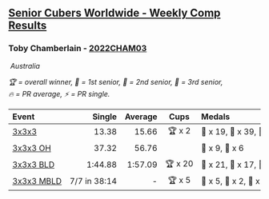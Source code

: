<style>table {white-space: nowrap;}</style>
<link rel="stylesheet" type="text/css" href="/scw-comp/css/flags.css" />

## [Senior Cubers Worldwide - Weekly Comp Results](/scw-comp/results/)
### Toby Chamberlain - [2022CHAM03](https://www.worldcubeassociation.org/persons/2022CHAM03)

<i class="flag flag-AU" />&nbsp;Australia

<span style="white-space: nowrap;">🏆 = overall winner</span>, <span style="white-space: nowrap;">🥇 = 1st senior</span>, <span style="white-space: nowrap;">🥈 = 2nd senior</span>, <span style="white-space: nowrap;">🥉 = 3rd senior</span>, <span style="white-space: nowrap;">🔥 = PR average</span>, <span style="white-space: nowrap;">⚡ = PR single</span>.

| Event | Single | Average | Cups | Medals | Achievements|
| :-- | --: | --: | :--: | :-- | :-- |
| [3x3x3](333.md) | 13.38 | 15.66 | 🏆 x 2 | 🥇 x 19, 🥈 x 39, 🥉 x 27 | 🔥 x 17, ⚡ x 14 |
| [3x3x3 OH](333oh.md) | 37.32 | 56.76 |  | 🥈 x 9, 🥉 x 6 | 🔥 x 5, ⚡ x 3 |
| [3x3x3 BLD](333bf.md) | 1:44.88 | 1:57.09 | 🏆 x 20 | 🥇 x 21, 🥈 x 17, 🥉 x 14 | 🔥 x 4, ⚡ x 11 |
| [3x3x3 MBLD](333mbf.md) | 7/7 in 38:14 | - | 🏆 x 5 | 🥇 x 5, 🥈 x 2, 🥉 x 3 | ⚡ x 5 |

<!-- Global site tag (gtag.js) - Google Analytics -->
<script async src="https://www.googletagmanager.com/gtag/js?id=UA-86348435-3"></script>
<script>window.dataLayer = window.dataLayer || []; function gtag() {dataLayer.push(arguments);} gtag('js', new Date()); gtag('config', 'UA-86348435-3');</script>
